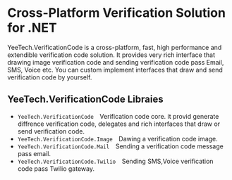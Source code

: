 # Cross-Platform Verification Solution for .NET

YeeTech.VerificationCode is a cross-platform, fast, high performance and extendible verification code solution. It provides very rich interface that drawing image verification code and sending verification code pass Email, SMS, Voice etc. You can custom implement interfaces that draw and send verification code by yourself.

## YeeTech.VerificationCode Libraies

* `YeeTech.VerificationCode`&emsp;Verification code core. it provid generate diffrence verification code, delegates and rich interfaces that draw or send verification code.
* `YeeTech.VerificationCode.Image`&emsp;Dawing a verification code image.
* `YeeTech.VerificationCode.Mail`&emsp;Sending a verification code message pass email.
* `YeeTech.VerificationCode.Twilio`&emsp;Sending SMS,Voice verification code pass Twilio gateway.

